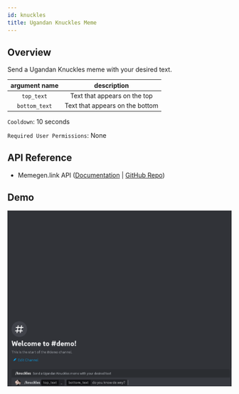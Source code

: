 ```yaml
---
id: knuckles
title: Ugandan Knuckles Meme
---
```


## Overview

Send a Ugandan Knuckles meme with your desired text.

| argument name |             description             |
| :-----------: | :---------------------------------: |
|  `top_text`   |    Text that appears on the top     |
| `bottom_text` |   Text that appears on the bottom   |

`Cooldown`: 10 seconds

`Required User Permissions`: None

## API Reference

- Memegen.link API ([Documentation](https://memegen.link/) | [GitHub Repo](https://github.com/jacebrowning/memegen))

## Demo

![Ugandan Knuckles Meme Command Demo Gif](../../../public/memes/knuckles.gif)
